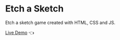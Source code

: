 # Etch a Sketch

Etch a sketch game created with HTML, CSS and JS.

[Live Demo](https://williamyhg1.github.io/ETCH-A-SKETCH/) :point_left: